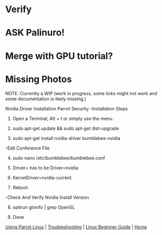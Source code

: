 # Verify
# ASK Palinuro!
# Merge with GPU tutorial?
# Missing Photos
NOTE: Currently a WIP (work in progress, some links might not work and some documentation is likely missing.)


Nvidia Driver Installation Parrot Security
-Installation Steps


1. Open a Terminal, Alt + t or simply use the menu.


2. sudo apt-get update && sudo apt-get dist-upgrade


3. sudo apt-get install nvidia-driver bumblebee-nvidia


-Edit Conference File


4. sudo nano /etc/bumblebee/bumblebee.conf



5. Driver= has to be Driver=nvidia



6. KernelDriver=nvidia-current



7. Reboot


-Check And Verify Nvidia Install Version


8. optirun glxinfo | grep OpenGL

9. Done 
&nbsp;

[Using Parrot Linux](https://www.parrotsec.org/docs/info/startpage/) | [Troubleshooting](https://www.parrotsec.org/docs/trbl/trbl-start/) | [Linux Beginner Guide](https://www.parrotsec.org/docs/library/lbg-start/) | [Home](https://www.parrotsec.org/docs/) 